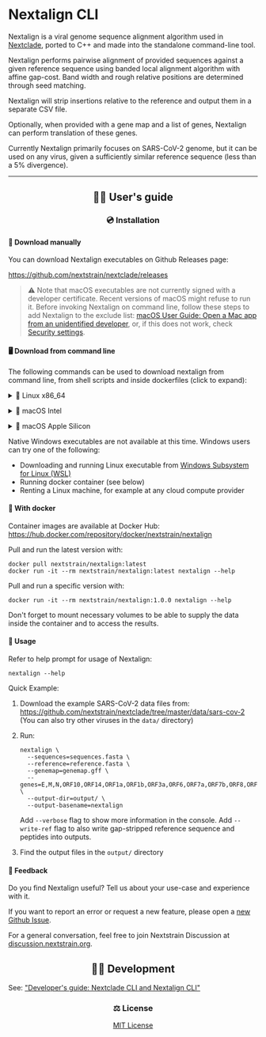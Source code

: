 # Nextalign CLI

Nextalign is a viral genome sequence alignment algorithm used in [Nextclade](https://github.com/nextstrain/nextclade), ported to C++ and made into the standalone command-line tool.

Nextalign performs pairwise alignment of provided sequences against a given reference sequence using banded local alignment algorithm with affine gap-cost. Band width and rough relative positions are determined through seed matching.

Nextalign will strip insertions relative to the reference and output them in a separate CSV file.

Optionally, when provided with a gene map and a list of genes, Nextalign can perform translation of these genes.

Currently Nextalign primarily focuses on SARS-CoV-2 genome, but it can be used on any virus, given a sufficiently similar reference sequence (less than a 5% divergence).

---

<h2 id="users-guide" align="center">
👩‍🔬 User's guide
</h2>

<h3 id="installation" align="center">
💿 Installation
</h3>

#### 🤏 Download manually


You can download Nextalign executables on Github Releases page:

https://github.com/nextstrain/nextclade/releases

> ⚠️ Note that macOS executables are not currently signed with a developer certificate. Recent versions of macOS might refuse to run it. Before invoking Nextalign on command line, follow these steps to add Nextalign to the exclude list:
> <a target="_blank" rel="noopener noreferrer" href="https://support.apple.com/guide/mac-help/open-a-mac-app-from-an-unidentified-developer-mh40616/mac">
macOS User Guide: Open a Mac app from an unidentified developer</a>, or, if this does not work, check <a target="_blank" rel="noopener noreferrer" href="https://support.apple.com/en-us/HT202491">
Security settings</a>.

#### 🖥️ Download from command line

The following commands can be used to download nextalign from command line, from shell scripts and inside dockerfiles (click to expand):

<p>
<details>
<summary>
🐧 Linux x86_64
</summary>

Download latest version:

```bash
curl -fsSL "https://github.com/nextstrain/nextclade/releases/latest/download/nextalign-Linux-x86_64" -o "nextalign" && chmod +x nextalign
```

Download specific version:

```bash
NEXTALIGN_VERSION=1.0.0 && curl -fsSL "https://github.com/nextstrain/nextclade/releases/download/nextalign-${NEXTALIGN_VERSION}/nextalign-Linux-x86_64" -o "nextalign" && chmod +x nextalign
```
</details>
</p>

<p>
<details>
<summary>
🍏 macOS Intel
</summary>

Download latest version:

```bash
curl -fsSL "https://github.com/nextstrain/nextclade/releases/latest/download/nextalign-MacOS-x86_64" -o "nextalign" && chmod +x nextalign
```

Download specific version:

```bash
NEXTALIGN_VERSION=1.0.0 && curl -fsSL "https://github.com/nextstrain/nextclade/releases/download/nextalign-${NEXTALIGN_VERSION}/nextalign-MacOS-x86_64" -o "nextalign" && chmod +x nextalign
```
</details>
</p>

<p>
<details>
<summary>
🍎 macOS Apple Silicon
</summary>

Download latest version:

```bash
curl -fsSL "https://github.com/nextstrain/nextclade/releases/latest/download/nextalign-MacOS-arm64" -o "nextalign" && chmod +x nextalign
```

Download specific version:

```bash
NEXTALIGN_VERSION=1.0.0 && curl -fsSL "https://github.com/nextstrain/nextclade/releases/download/nextalign-${NEXTALIGN_VERSION}/nextalign-MacOS-arm64" -o "nextalign" && chmod +x nextalign
```
</details>
</p>


Native Windows executables are not available at this time. Windows users can try one of the following:

 - Downloading and running Linux executable from [Windows Subsystem for Linux (WSL)](https://docs.microsoft.com/en-us/windows/wsl/install-win10)
 - Running docker container (see below)
 - Renting a Linux machine, for example at any cloud compute provider


#### 🐋 With docker


Container images are available at Docker Hub: https://hub.docker.com/repository/docker/nextstrain/nextalign

Pull and run the latest version with:

```
docker pull nextstrain/nextalign:latest
docker run -it --rm nextstrain/nextalign:latest nextalign --help
```

Pull and run a specific version with:

```
docker run -it --rm nextstrain/nextalign:1.0.0 nextalign --help
```

Don't forget to mount necessary volumes to be able to supply the data inside the container and to access the results.


#### 🔋 Usage

Refer to help prompt for usage of Nextalign:

```
nextalign --help
```

Quick Example:

 1. Download the example SARS-CoV-2 data files from:
    https://github.com/nextstrain/nextclade/tree/master/data/sars-cov-2
    (You can also try other viruses in the `data/` directory)

 2. Run:

    ```
    nextalign \
      --sequences=sequences.fasta \
      --reference=reference.fasta \
      --genemap=genemap.gff \
      --genes=E,M,N,ORF10,ORF14,ORF1a,ORF1b,ORF3a,ORF6,ORF7a,ORF7b,ORF8,ORF9b,S \
      --output-dir=output/ \
      --output-basename=nextalign
    ```

    Add `--verbose` flag to show more information in the console. Add `--write-ref` flag to also write gap-stripped reference sequence and peptides into outputs.

 3. Find the output files in the `output/` directory


#### 💬 Feedback

Do you find Nextalign useful? Tell us about your use-case and experience with it.

If you want to report an error or request a new feature, please open a [new Github Issue](https://github.com/nextstrain/nextclade/issues/new).

For a general conversation, feel free to join Nextstrain Discussion at [discussion.nextstrain.org](https://discussion.nextstrain.org/).


<h2 id="documentation" align="center">
🧑‍💻 Development
</h2>

See: ["Developer's guide: Nextclade CLI and Nextalign CLI"](docs/dev/developers-guide-cli.md)



<h3 id="license" align="center">
⚖️ License
</h3>

<p align="center">
  <a target="_blank" rel="noopener noreferrer" href="../../LICENSE" alt="License file">MIT License</a>
</p>

